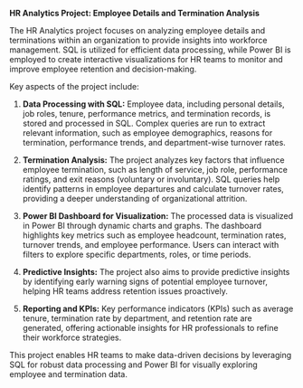 
**HR Analytics Project: Employee Details and Termination Analysis**

The HR Analytics project focuses on analyzing employee details and terminations within an organization to provide insights into workforce management. SQL is utilized for efficient data processing, while Power BI is employed to create interactive visualizations for HR teams to monitor and improve employee retention and decision-making.

Key aspects of the project include:

1. **Data Processing with SQL:** Employee data, including personal details, job roles, tenure, performance metrics, and termination records, is stored and processed in SQL. Complex queries are run to extract relevant information, such as employee demographics, reasons for termination, performance trends, and department-wise turnover rates.

2. **Termination Analysis:** The project analyzes key factors that influence employee termination, such as length of service, job role, performance ratings, and exit reasons (voluntary or involuntary). SQL queries help identify patterns in employee departures and calculate turnover rates, providing a deeper understanding of organizational attrition.

3. **Power BI Dashboard for Visualization:** The processed data is visualized in Power BI through dynamic charts and graphs. The dashboard highlights key metrics such as employee headcount, termination rates, turnover trends, and employee performance. Users can interact with filters to explore specific departments, roles, or time periods.

4. **Predictive Insights:** The project also aims to provide predictive insights by identifying early warning signs of potential employee turnover, helping HR teams address retention issues proactively.

5. **Reporting and KPIs:** Key performance indicators (KPIs) such as average tenure, termination rate by department, and retention rate are generated, offering actionable insights for HR professionals to refine their workforce strategies.

This project enables HR teams to make data-driven decisions by leveraging SQL for robust data processing and Power BI for visually exploring employee and termination data.
